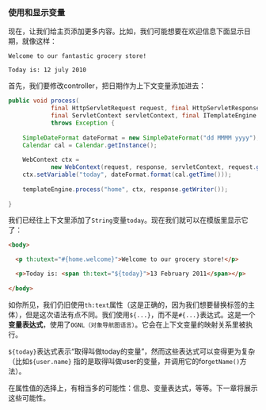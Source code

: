 ### 使用和显示变量

现在，让我们给主页添加更多内容。比如，我们可能想要在欢迎信息下面显示日期，就像这样：
```
Welcome to our fantastic grocery store!

Today is: 12 july 2010
```
首先，我们要修改controller，把日期作为上下文变量添加进去：
```java
public void process(
            final HttpServletRequest request, final HttpServletResponse response,
            final ServletContext servletContext, final ITemplateEngine templateEngine)
            throws Exception {
        
    SimpleDateFormat dateFormat = new SimpleDateFormat("dd MMMM yyyy");
    Calendar cal = Calendar.getInstance();
        
    WebContext ctx = 
            new WebContext(request, response, servletContext, request.getLocale());
    ctx.setVariable("today", dateFormat.format(cal.getTime()));
        
    templateEngine.process("home", ctx, response.getWriter());
        
}
```
我们已经往上下文里添加了`String`变量`today`。现在我们就可以在模版里显示它了：
```html
<body>

  <p th:utext="#{home.welcome}">Welcome to our grocery store!</p>

  <p>Today is: <span th:text="${today}">13 February 2011</span></p>
  
</body>
```
如你所见，我们仍旧使用`th:text`属性（这是正确的，因为我们想要替换标签的主体），但是这次语法有点不同。我们使用`${...}`，而不是`#{...}`表达式。这是一个**变量表达式**，使用了`OGNL（对象导航图语言）`。它会在上下文变量的映射关系里被执行。

`${today}`表达式表示“取得叫做today的变量”，然而这些表达式可以变得更为复杂（比如`${user.name}` 指的是取得叫做user的变量，并调用它的for`getName()`方法）。

在属性值的选择上，有相当多的可能性：信息、变量表达式，等等。下一章将展示这些可能性。